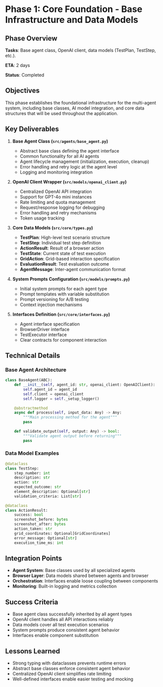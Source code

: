 # Phase 1: Core Foundation - Base Infrastructure and Data Models

## Phase Overview

**Tasks**: Base agent class, OpenAI client, data models (TestPlan, TestStep, etc.).

**ETA**: 2 days

**Status**: Completed

## Objectives

This phase establishes the foundational infrastructure for the multi-agent system, including base classes, AI model integration, and core data structures that will be used throughout the application.

## Key Deliverables

1. **Base Agent Class (`src/agents/base_agent.py`)**
   - Abstract base class defining the agent interface
   - Common functionality for all AI agents
   - Agent lifecycle management (initialization, execution, cleanup)
   - Error handling and retry logic at the agent level
   - Logging and monitoring integration

2. **OpenAI Client Wrapper (`src/models/openai_client.py`)**
   - Centralized OpenAI API integration
   - Support for GPT-4o mini instances
   - Rate limiting and quota management
   - Request/response logging for debugging
   - Error handling and retry mechanisms
   - Token usage tracking

3. **Core Data Models (`src/core/types.py`)**
   - **TestPlan**: High-level test scenario structure
   - **TestStep**: Individual test step definition
   - **ActionResult**: Result of a browser action
   - **TestState**: Current state of test execution
   - **GridAction**: Grid-based interaction specification
   - **EvaluationResult**: Test evaluation outcome
   - **AgentMessage**: Inter-agent communication format

4. **System Prompts Configuration (`src/models/prompts.py`)**
   - Initial system prompts for each agent type
   - Prompt templates with variable substitution
   - Prompt versioning for A/B testing
   - Context injection mechanisms

5. **Interfaces Definition (`src/core/interfaces.py`)**
   - Agent interface specification
   - BrowserDriver interface
   - TestExecutor interface
   - Clear contracts for component interaction

## Technical Details

### Base Agent Architecture
```python
class BaseAgent(ABC):
    def __init__(self, agent_id: str, openai_client: OpenAIClient):
        self.agent_id = agent_id
        self.client = openai_client
        self.logger = self._setup_logger()
    
    @abstractmethod
    async def process(self, input_data: Any) -> Any:
        """Main processing method for the agent"""
        pass
    
    def validate_output(self, output: Any) -> bool:
        """Validate agent output before returning"""
        pass
```

### Data Model Examples
```python
@dataclass
class TestStep:
    step_number: int
    description: str
    action: str
    expected_outcome: str
    element_description: Optional[str]
    validation_criteria: List[str]
    
@dataclass
class ActionResult:
    success: bool
    screenshot_before: bytes
    screenshot_after: bytes
    action_taken: str
    grid_coordinates: Optional[GridCoordinates]
    error_message: Optional[str]
    execution_time_ms: int
```

## Integration Points

- **Agent System**: Base classes used by all specialized agents
- **Browser Layer**: Data models shared between agents and browser
- **Orchestration**: Interfaces enable loose coupling between components
- **Monitoring**: Built-in logging and metrics collection

## Success Criteria

- Base agent class successfully inherited by all agent types
- OpenAI client handles all API interactions reliably
- Data models cover all test execution scenarios
- System prompts produce consistent agent behavior
- Interfaces enable component substitution

## Lessons Learned

- Strong typing with dataclasses prevents runtime errors
- Abstract base classes enforce consistent agent behavior
- Centralized OpenAI client simplifies rate limiting
- Well-defined interfaces enable easier testing and mocking